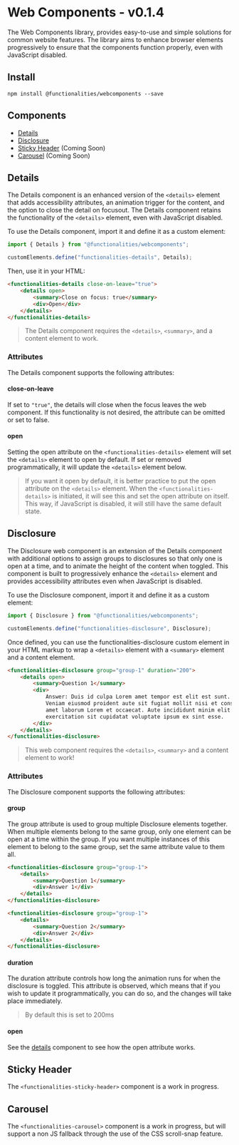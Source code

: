 # Web Components - v0.1.4

The Web Components library, provides easy-to-use and simple solutions for common website features. The library aims to enhance browser elements progressively to ensure that the components function properly, even with JavaScript disabled.

## Install

```
npm install @functionalities/webcomponents --save
```

## Components

- [Details](#details)
- [Disclosure](#disclosure)
- [Sticky Header](#sticky-header) (Coming Soon)
- [Carousel](#carousel) (Coming Soon)

## Details

The Details component is an enhanced version of the ``<details>`` element that adds accessibility attributes, an animation trigger for the content, and the option to close the detail on focusout. The Details component retains the functionality of the ``<details>`` element, even with JavaScript disabled.

To use the Details component, import it and define it as a custom element:

```typescript
import { Details } from "@functionalities/webcomponents";

customElements.define("functionalities-details", Details);
```

Then, use it in your HTML:

```html
<functionalities-details close-on-leave="true">
    <details open>
        <summary>Close on focus: true</summary>
        <div>Open</div>
    </details>
</functionalities-details>
```

> The Details component requires the ``<details>``, ``<summary>``, and a content element to work.

### Attributes

The Details component supports the following attributes:

#### close-on-leave

If set to ``"true"``, the details will close when the focus leaves the web component. If this functionality is not desired, the attribute can be omitted or set to false.

#### open

Setting the open attribute on the ``<functionalities-details>`` element will set the ``<details>`` element to open by default. If set or removed programmatically, it will update the ``<details>`` element below. 

> If you want it open by default, it is better practice to put the open attribute on the ``<details>`` element. When the ``<functionalities-details>`` is initiated, it will see this and set the open attribute on itself. This way, if JavaScript is disabled, it will still have the same default state.

## Disclosure

The Disclosure web component is an extension of the Details component with additional options to assign groups to disclosures so that only one is open at a time, and to animate the height of the content when toggled. This component is built to progressively enhance the ``<details>`` element and provides accessibility attributes even when JavaScript is disabled.

To use the Disclosure component, import it and define it as a custom element:

```typescript
import { Disclosure } from "@functionalities/webcomponents";

customElements.define("functionalities-disclosure", Disclosure);
```

Once defined, you can use the functionalities-disclosure custom element in your HTML markup to wrap a ``<details>`` element with a ``<summary>`` element and a content element.

```html
<functionalities-disclosure group="group-1" duration="200">
    <details open>
        <summary>Question 1</summary>
        <div>
            Answer: Duis id culpa Lorem amet tempor est elit est sunt.
            Veniam eiusmod proident aute sit fugiat mollit nisi et consequat
            amet laborum Lorem et occaecat. Aute incididunt minim elit amet
            exercitation sit cupidatat voluptate ipsum ex sint esse.
        </div>
    </details>
</functionalities-disclosure>
```

> This web component requires the ``<details>``, ``<summary>`` and a content element to work!

### Attributes

The Disclosure component supports the following attributes:

#### group

The group attribute is used to group multiple Disclosure elements together. When multiple elements belong to the same group, only one element can be open at a time within the group. If you want multiple instances of this element to belong to the same group, set the same attribute value to them all.

```html
<functionalities-disclosure group="group-1">
    <details>
        <summary>Question 1</summary>
        <div>Answer 1</div>
    </details>
</functionalities-disclosure>

<functionalities-disclosure group="group-1">
    <details>
        <summary>Question 2</summary>
        <div>Answer 2</div>
    </details>
</functionalities-disclosure>

```

#### duration

The duration attribute controls how long the animation runs for when the disclosure is toggled. This attribute is observed, which means that if you wish to update it programmatically, you can do so, and the changes will take place immediately.

> By default this is set to 200ms

#### open

See the [details](#details) component to see how the open attribute works.

## Sticky Header

The ``<functionalities-sticky-header>`` component is a work in progress.

## Carousel

The ``<functionalities-carousel>`` component is a work in progress, but will support a non JS fallback through the use of the CSS scroll-snap feature.